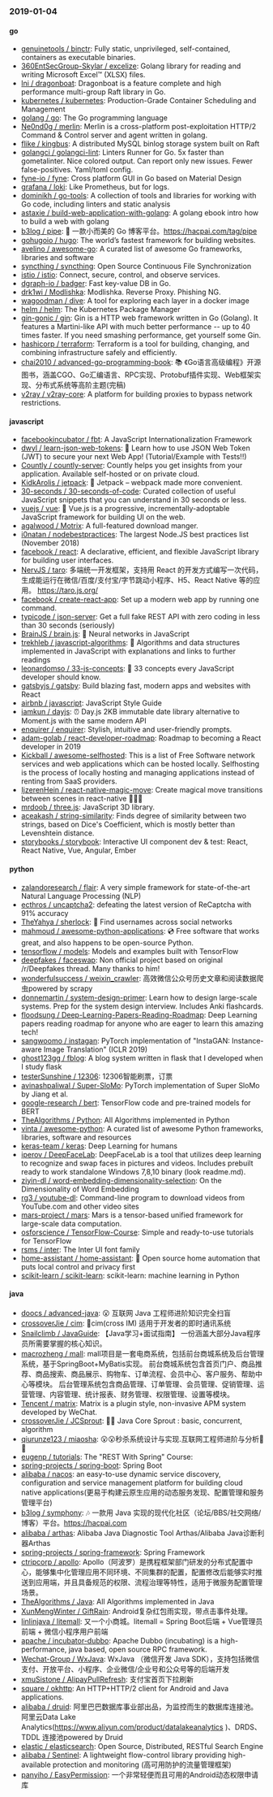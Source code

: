 ### 2019-01-04

#### go
* [genuinetools / binctr](https://github.com/genuinetools/binctr): Fully static, unprivileged, self-contained, containers as executable binaries.
* [360EntSecGroup-Skylar / excelize](https://github.com/360EntSecGroup-Skylar/excelize): Golang library for reading and writing Microsoft Excel™ (XLSX) files.
* [lni / dragonboat](https://github.com/lni/dragonboat): Dragonboat is a feature complete and high performance multi-group Raft library in Go.
* [kubernetes / kubernetes](https://github.com/kubernetes/kubernetes): Production-Grade Container Scheduling and Management
* [golang / go](https://github.com/golang/go): The Go programming language
* [Ne0nd0g / merlin](https://github.com/Ne0nd0g/merlin): Merlin is a cross-platform post-exploitation HTTP/2 Command & Control server and agent written in golang.
* [flike / kingbus](https://github.com/flike/kingbus): A distributed MySQL binlog storage system built on Raft
* [golangci / golangci-lint](https://github.com/golangci/golangci-lint): Linters Runner for Go. 5x faster than gometalinter. Nice colored output. Can report only new issues. Fewer false-positives. Yaml/toml config.
* [fyne-io / fyne](https://github.com/fyne-io/fyne): Cross platform GUI in Go based on Material Design
* [grafana / loki](https://github.com/grafana/loki): Like Prometheus, but for logs.
* [dominikh / go-tools](https://github.com/dominikh/go-tools): A collection of tools and libraries for working with Go code, including linters and static analysis
* [astaxie / build-web-application-with-golang](https://github.com/astaxie/build-web-application-with-golang): A golang ebook intro how to build a web with golang
* [b3log / pipe](https://github.com/b3log/pipe): 🎷 一款小而美的 Go 博客平台。https://hacpai.com/tag/pipe
* [gohugoio / hugo](https://github.com/gohugoio/hugo): The world’s fastest framework for building websites.
* [avelino / awesome-go](https://github.com/avelino/awesome-go): A curated list of awesome Go frameworks, libraries and software
* [syncthing / syncthing](https://github.com/syncthing/syncthing): Open Source Continuous File Synchronization
* [istio / istio](https://github.com/istio/istio): Connect, secure, control, and observe services.
* [dgraph-io / badger](https://github.com/dgraph-io/badger): Fast key-value DB in Go.
* [drk1wi / Modlishka](https://github.com/drk1wi/Modlishka): Modlishka. Reverse Proxy. Phishing NG.
* [wagoodman / dive](https://github.com/wagoodman/dive): A tool for exploring each layer in a docker image
* [helm / helm](https://github.com/helm/helm): The Kubernetes Package Manager
* [gin-gonic / gin](https://github.com/gin-gonic/gin): Gin is a HTTP web framework written in Go (Golang). It features a Martini-like API with much better performance -- up to 40 times faster. If you need smashing performance, get yourself some Gin.
* [hashicorp / terraform](https://github.com/hashicorp/terraform): Terraform is a tool for building, changing, and combining infrastructure safely and efficiently.
* [chai2010 / advanced-go-programming-book](https://github.com/chai2010/advanced-go-programming-book): 📚 《Go语言高级编程》开源图书，涵盖CGO、Go汇编语言、RPC实现、Protobuf插件实现、Web框架实现、分布式系统等高阶主题(完稿)
* [v2ray / v2ray-core](https://github.com/v2ray/v2ray-core): A platform for building proxies to bypass network restrictions.

#### javascript
* [facebookincubator / fbt](https://github.com/facebookincubator/fbt): A JavaScript Internationalization Framework
* [dwyl / learn-json-web-tokens](https://github.com/dwyl/learn-json-web-tokens): 🔐 Learn how to use JSON Web Token (JWT) to secure your next Web App! (Tutorial/Example with Tests!!)
* [Countly / countly-server](https://github.com/Countly/countly-server): Countly helps you get insights from your application. Available self-hosted or on private cloud.
* [KidkArolis / jetpack](https://github.com/KidkArolis/jetpack): 🚀 Jetpack – webpack made more convenient.
* [30-seconds / 30-seconds-of-code](https://github.com/30-seconds/30-seconds-of-code): Curated collection of useful JavaScript snippets that you can understand in 30 seconds or less.
* [vuejs / vue](https://github.com/vuejs/vue): 🖖 Vue.js is a progressive, incrementally-adoptable JavaScript framework for building UI on the web.
* [agalwood / Motrix](https://github.com/agalwood/Motrix): A full-featured download manger.
* [i0natan / nodebestpractices](https://github.com/i0natan/nodebestpractices): The largest Node.JS best practices list (November 2018)
* [facebook / react](https://github.com/facebook/react): A declarative, efficient, and flexible JavaScript library for building user interfaces.
* [NervJS / taro](https://github.com/NervJS/taro): 多端统一开发框架，支持用 React 的开发方式编写一次代码，生成能运行在微信/百度/支付宝/字节跳动小程序、H5、React Native 等的应用。 https://taro.js.org/
* [facebook / create-react-app](https://github.com/facebook/create-react-app): Set up a modern web app by running one command.
* [typicode / json-server](https://github.com/typicode/json-server): Get a full fake REST API with zero coding in less than 30 seconds (seriously)
* [BrainJS / brain.js](https://github.com/BrainJS/brain.js): 🤖 Neural networks in JavaScript
* [trekhleb / javascript-algorithms](https://github.com/trekhleb/javascript-algorithms): 📝 Algorithms and data structures implemented in JavaScript with explanations and links to further readings
* [leonardomso / 33-js-concepts](https://github.com/leonardomso/33-js-concepts): 📜 33 concepts every JavaScript developer should know.
* [gatsbyjs / gatsby](https://github.com/gatsbyjs/gatsby): Build blazing fast, modern apps and websites with React
* [airbnb / javascript](https://github.com/airbnb/javascript): JavaScript Style Guide
* [iamkun / dayjs](https://github.com/iamkun/dayjs): ⏰ Day.js 2KB immutable date library alternative to Moment.js with the same modern API
* [enquirer / enquirer](https://github.com/enquirer/enquirer): Stylish, intuitive and user-friendly prompts.
* [adam-golab / react-developer-roadmap](https://github.com/adam-golab/react-developer-roadmap): Roadmap to becoming a React developer in 2019
* [Kickball / awesome-selfhosted](https://github.com/Kickball/awesome-selfhosted): This is a list of Free Software network services and web applications which can be hosted locally. Selfhosting is the process of locally hosting and managing applications instead of renting from SaaS providers.
* [IjzerenHein / react-native-magic-move](https://github.com/IjzerenHein/react-native-magic-move): Create magical move transitions between scenes in react-native 🐰🎩✨
* [mrdoob / three.js](https://github.com/mrdoob/three.js): JavaScript 3D library.
* [aceakash / string-similarity](https://github.com/aceakash/string-similarity): Finds degree of similarity between two strings, based on Dice's Coefficient, which is mostly better than Levenshtein distance.
* [storybooks / storybook](https://github.com/storybooks/storybook): Interactive UI component dev & test: React, React Native, Vue, Angular, Ember

#### python
* [zalandoresearch / flair](https://github.com/zalandoresearch/flair): A very simple framework for state-of-the-art Natural Language Processing (NLP)
* [ecthros / uncaptcha2](https://github.com/ecthros/uncaptcha2): defeating the latest version of ReCaptcha with 91% accuracy
* [TheYahya / sherlock](https://github.com/TheYahya/sherlock): 🔎 Find usernames across social networks
* [mahmoud / awesome-python-applications](https://github.com/mahmoud/awesome-python-applications): 💿 Free software that works great, and also happens to be open-source Python.
* [tensorflow / models](https://github.com/tensorflow/models): Models and examples built with TensorFlow
* [deepfakes / faceswap](https://github.com/deepfakes/faceswap): Non official project based on original /r/Deepfakes thread. Many thanks to him!
* [wonderfulsuccess / weixin_crawler](https://github.com/wonderfulsuccess/weixin_crawler): 高效微信公众号历史文章和阅读数据爬虫powered by scrapy
* [donnemartin / system-design-primer](https://github.com/donnemartin/system-design-primer): Learn how to design large-scale systems. Prep for the system design interview. Includes Anki flashcards.
* [floodsung / Deep-Learning-Papers-Reading-Roadmap](https://github.com/floodsung/Deep-Learning-Papers-Reading-Roadmap): Deep Learning papers reading roadmap for anyone who are eager to learn this amazing tech!
* [sangwoomo / instagan](https://github.com/sangwoomo/instagan): PyTorch implementation of "InstaGAN: Instance-aware Image Translation" (ICLR 2019)
* [ghost123gg / fblog](https://github.com/ghost123gg/fblog): A blog system written in flask that I developed when I study flask
* [testerSunshine / 12306](https://github.com/testerSunshine/12306): 12306智能刷票，订票
* [avinashpaliwal / Super-SloMo](https://github.com/avinashpaliwal/Super-SloMo): PyTorch implementation of Super SloMo by Jiang et al.
* [google-research / bert](https://github.com/google-research/bert): TensorFlow code and pre-trained models for BERT
* [TheAlgorithms / Python](https://github.com/TheAlgorithms/Python): All Algorithms implemented in Python
* [vinta / awesome-python](https://github.com/vinta/awesome-python): A curated list of awesome Python frameworks, libraries, software and resources
* [keras-team / keras](https://github.com/keras-team/keras): Deep Learning for humans
* [iperov / DeepFaceLab](https://github.com/iperov/DeepFaceLab): DeepFaceLab is a tool that utilizes deep learning to recognize and swap faces in pictures and videos. Includes prebuilt ready to work standalone Windows 7,8,10 binary (look readme.md).
* [ziyin-dl / word-embedding-dimensionality-selection](https://github.com/ziyin-dl/word-embedding-dimensionality-selection): On the Dimensionality of Word Embedding
* [rg3 / youtube-dl](https://github.com/rg3/youtube-dl): Command-line program to download videos from YouTube.com and other video sites
* [mars-project / mars](https://github.com/mars-project/mars): Mars is a tensor-based unified framework for large-scale data computation.
* [osforscience / TensorFlow-Course](https://github.com/osforscience/TensorFlow-Course): Simple and ready-to-use tutorials for TensorFlow
* [rsms / inter](https://github.com/rsms/inter): The Inter UI font family
* [home-assistant / home-assistant](https://github.com/home-assistant/home-assistant): 🏡 Open source home automation that puts local control and privacy first
* [scikit-learn / scikit-learn](https://github.com/scikit-learn/scikit-learn): scikit-learn: machine learning in Python

#### java
* [doocs / advanced-java](https://github.com/doocs/advanced-java): 😮 互联网 Java 工程师进阶知识完全扫盲
* [crossoverJie / cim](https://github.com/crossoverJie/cim): 📲cim(cross IM) 适用于开发者的即时通讯系统
* [Snailclimb / JavaGuide](https://github.com/Snailclimb/JavaGuide): 【Java学习+面试指南】 一份涵盖大部分Java程序员所需要掌握的核心知识。
* [macrozheng / mall](https://github.com/macrozheng/mall): mall项目是一套电商系统，包括前台商城系统及后台管理系统，基于SpringBoot+MyBatis实现。 前台商城系统包含首页门户、商品推荐、商品搜索、商品展示、购物车、订单流程、会员中心、客户服务、帮助中心等模块。 后台管理系统包含商品管理、订单管理、会员管理、促销管理、运营管理、内容管理、统计报表、财务管理、权限管理、设置等模块。
* [Tencent / matrix](https://github.com/Tencent/matrix): Matrix is a plugin style, non-invasive APM system developed by WeChat.
* [crossoverJie / JCSprout](https://github.com/crossoverJie/JCSprout): 👨‍🎓 Java Core Sprout : basic, concurrent, algorithm
* [qiurunze123 / miaosha](https://github.com/qiurunze123/miaosha): 😮😮秒杀系统设计与实现.互联网工程师进阶与分析🙋🐓
* [eugenp / tutorials](https://github.com/eugenp/tutorials): The "REST With Spring" Course:
* [spring-projects / spring-boot](https://github.com/spring-projects/spring-boot): Spring Boot
* [alibaba / nacos](https://github.com/alibaba/nacos): an easy-to-use dynamic service discovery, configuration and service management platform for building cloud native applications(更易于构建云原生应用的动态服务发现、配置管理和服务管理平台)
* [b3log / symphony](https://github.com/b3log/symphony): 🎶 一款用 Java 实现的现代化社区（论坛/BBS/社交网络/博客）平台。https://hacpai.com
* [alibaba / arthas](https://github.com/alibaba/arthas): Alibaba Java Diagnostic Tool Arthas/Alibaba Java诊断利器Arthas
* [spring-projects / spring-framework](https://github.com/spring-projects/spring-framework): Spring Framework
* [ctripcorp / apollo](https://github.com/ctripcorp/apollo): Apollo（阿波罗）是携程框架部门研发的分布式配置中心，能够集中化管理应用不同环境、不同集群的配置，配置修改后能够实时推送到应用端，并且具备规范的权限、流程治理等特性，适用于微服务配置管理场景。
* [TheAlgorithms / Java](https://github.com/TheAlgorithms/Java): All Algorithms implemented in Java
* [XunMengWinter / GiftRain](https://github.com/XunMengWinter/GiftRain): Android复杂红包雨实现，带点击事件处理。
* [linlinjava / litemall](https://github.com/linlinjava/litemall): 又一个小商城。litemall = Spring Boot后端 + Vue管理员前端 + 微信小程序用户前端
* [apache / incubator-dubbo](https://github.com/apache/incubator-dubbo): Apache Dubbo (incubating) is a high-performance, java based, open source RPC framework.
* [Wechat-Group / WxJava](https://github.com/Wechat-Group/WxJava): WxJava （微信开发 Java SDK），支持包括微信支付、开放平台、小程序、企业微信/企业号和公众号等的后端开发
* [xmuSistone / AlipayPullRefresh](https://github.com/xmuSistone/AlipayPullRefresh): 支付宝首页下拉刷新
* [square / okhttp](https://github.com/square/okhttp): An HTTP+HTTP/2 client for Android and Java applications.
* [alibaba / druid](https://github.com/alibaba/druid): 阿里巴巴数据库事业部出品，为监控而生的数据库连接池。阿里云Data Lake Analytics(https://www.aliyun.com/product/datalakeanalytics )、DRDS、TDDL 连接池powered by Druid
* [elastic / elasticsearch](https://github.com/elastic/elasticsearch): Open Source, Distributed, RESTful Search Engine
* [alibaba / Sentinel](https://github.com/alibaba/Sentinel): A lightweight flow-control library providing high-available protection and monitoring (高可用防护的流量管理框架)
* [panyiho / EasyPermission](https://github.com/panyiho/EasyPermission): 一个非常轻便而且可用的Android动态权限申请库
